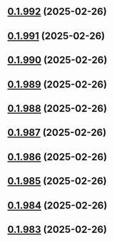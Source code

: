 ## [0.1.992](https://github.com/binary-braids/terraform-oracle/compare/v0.1.991...v0.1.992) (2025-02-26)



## [0.1.991](https://github.com/binary-braids/terraform-oracle/compare/v0.1.990...v0.1.991) (2025-02-26)



## [0.1.990](https://github.com/binary-braids/terraform-oracle/compare/v0.1.989...v0.1.990) (2025-02-26)



## [0.1.989](https://github.com/binary-braids/terraform-oracle/compare/v0.1.988...v0.1.989) (2025-02-26)



## [0.1.988](https://github.com/binary-braids/terraform-oracle/compare/v0.1.987...v0.1.988) (2025-02-26)



## [0.1.987](https://github.com/binary-braids/terraform-oracle/compare/v0.1.986...v0.1.987) (2025-02-26)



## [0.1.986](https://github.com/binary-braids/terraform-oracle/compare/v0.1.985...v0.1.986) (2025-02-26)



## [0.1.985](https://github.com/binary-braids/terraform-oracle/compare/v0.1.984...v0.1.985) (2025-02-26)



## [0.1.984](https://github.com/binary-braids/terraform-oracle/compare/v0.1.983...v0.1.984) (2025-02-26)



## [0.1.983](https://github.com/binary-braids/terraform-oracle/compare/v0.1.982...v0.1.983) (2025-02-26)



